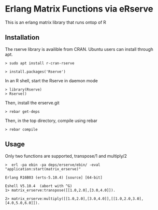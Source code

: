 Erlang Matrix Functions via eRserve
============================

This is an erlang matrix library that runs ontop of R

Installation
-----

The rserve library is availible from CRAN. Ubuntu users can install through apt.

	> sudo apt install r-cran-rserve

	> install.packages('Rserve')

In an R shell, start the Rserve in daemon mode

	> library(Rserve)
	> Rserve()

Then, install the erserve.git

	> rebar get-deps

Then, in the top directory, compile using rebar

	> rebar compile

Usage
-----

Only two functions are supported, transpose/1 and multiply/2

	>  erl -pa ebin -pa deps/erserve/ebin/ -eval "application:start(matrix_erserve)"

	Erlang R16B03 (erts-5.10.4) [source] [64-bit] 

	Eshell V5.10.4  (abort with ^G)
	1> matrix_erserve:transpose([[1.0,2.0],[3.0,4.0]]).

	2> matrix_erserve:multiply([[1.0,2.0],[3.0,4.0]],[[1.0,2.0,3.0],[4.0,5.0,6.0]]).



